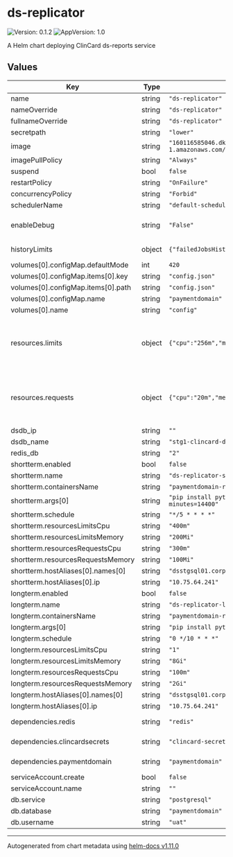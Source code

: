 # ds-replicator

![Version: 0.1.2](https://img.shields.io/badge/Version-0.1.2-informational?style=flat-square) ![AppVersion: 1.0](https://img.shields.io/badge/AppVersion-1.0-informational?style=flat-square)

A Helm chart deploying ClinCard ds-reports service

## Values

| Key | Type | Default | Description |
|-----|------|---------|-------------|
| name | string | `"ds-replicator"` |  |
| nameOverride | string | `"ds-replicator"` |  |
| fullnameOverride | string | `"ds-replicator"` |  |
| secretpath | string | `"lower"` |  |
| image | string | `"160116585046.dkr.ecr.us-east-1.amazonaws.com/clincard/paymentdomain-dataservices:2.0.7"` |  |
| imagePullPolicy | string | `"Always"` |  |
| suspend | bool | `false` |  |
| restartPolicy | string | `"OnFailure"` |  |
| concurrencyPolicy | string | `"Forbid"` |  |
| schedulerName | string | `"default-scheduler"` |  |
| enableDebug | string | `"False"` | Used to set the DEBUG environment variable for all CronJobs |
| historyLimits | object | `{"failedJobsHistoryLimit":3,"successfulJobsHistoryLimit":1}` | History limits that apply for all cronJobs |
| volumes[0].configMap.defaultMode | int | `420` |  |
| volumes[0].configMap.items[0].key | string | `"config.json"` |  |
| volumes[0].configMap.items[0].path | string | `"config.json"` |  |
| volumes[0].configMap.name | string | `"paymentdomain"` |  |
| volumes[0].name | string | `"config"` |  |
| resources.limits | object | `{"cpu":"256m","memory":"256Mi"}` | Default CronJobs resources: To change specific cronjob add the values in the parameters resourcesLimitsCpu, resourcesLimitsMemory. |
| resources.requests | object | `{"cpu":"20m","memory":"128Mi"}` | Default CronJobs resources: To change specific cronjob add the values in the parameters resourcesRequestsCpu, resourcesRequestsMemory. |
| dsdb_ip | string | `""` |  |
| dsdb_name | string | `"stg1-clincard-deposits"` |  |
| redis_db | string | `"2"` |  |
| shortterm.enabled | bool | `false` |  |
| shortterm.name | string | `"ds-replicator-shortterm-aws"` |  |
| shortterm.containersName | string | `"paymentdomain-replicator-aws"` |  |
| shortterm.args[0] | string | `"pip install python-logstash && ds_replication --minutes=14400"` |  |
| shortterm.schedule | string | `"*/5 * * * *"` |  |
| shortterm.resourcesLimitsCpu | string | `"400m"` |  |
| shortterm.resourcesLimitsMemory | string | `"200Mi"` |  |
| shortterm.resourcesRequestsCpu | string | `"300m"` |  |
| shortterm.resourcesRequestsMemory | string | `"100Mi"` |  |
| shortterm.hostAliases[0].names[0] | string | `"dsstgsql01.corp.greenphire.net"` |  |
| shortterm.hostAliases[0].ip | string | `"10.75.64.241"` |  |
| longterm.enabled | bool | `false` |  |
| longterm.name | string | `"ds-replicator-longterm-aws"` |  |
| longterm.containersName | string | `"paymentdomain-replicator-aws"` |  |
| longterm.args[0] | string | `"pip install python-logstash && ds_replication"` |  |
| longterm.schedule | string | `"0 */10 * * *"` |  |
| longterm.resourcesLimitsCpu | string | `"1"` |  |
| longterm.resourcesLimitsMemory | string | `"8Gi"` |  |
| longterm.resourcesRequestsCpu | string | `"100m"` |  |
| longterm.resourcesRequestsMemory | string | `"2Gi"` |  |
| longterm.hostAliases[0].names[0] | string | `"dsstgsql01.corp.greenphire.net"` |  |
| longterm.hostAliases[0].ip | string | `"10.75.64.241"` |  |
| dependencies.redis | string | `"redis"` | Secrets service dependency **redis** |
| dependencies.clincardsecrets | string | `"clincard-secret"` | Secrets dependency [clincard](https://github.com/Greenphire/clincard-config/tree/uat/charts/clincard) |
| dependencies.paymentdomain | string | `"paymentdomain"` | Service dependency [paymentdomain](https://github.com/Greenphire/clincard-config/tree/uat/charts/clincard/subcharts/paymentdomain) |
| serviceAccount.create | bool | `false` |  |
| serviceAccount.name | string | `""` |  |
| db.service | string | `"postgresql"` |  |
| db.database | string | `"paymentdomain"` |  |
| db.username | string | `"uat"` |  |

----------------------------------------------
Autogenerated from chart metadata using [helm-docs v1.11.0](https://github.com/norwoodj/helm-docs/releases/v1.11.0)
